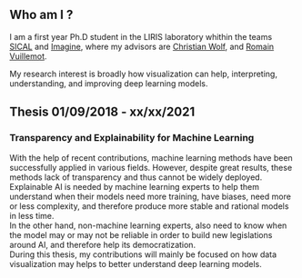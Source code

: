 ## Who am I ?

I am a first year Ph.D student in the LIRIS laboratory whithin the teams [SICAL](https://liris.cnrs.fr/equipe/sical) and [Imagine](https://liris.cnrs.fr/equipe/imagine), where my advisors are [Christian Wolf](https://perso.liris.cnrs.fr/christian.wolf/), and [Romain Vuillemot](http://romain.vuillemot.net/). 


My research interest is broadly how visualization can help, interpreting, understanding, and improving deep learning models.


## Thesis 01/09/2018 - xx/xx/2021

### Transparency and Explainability for Machine Learning


With the help of recent contributions, machine learning methods have been successfully applied in various fields. However, despite great results, these methods lack of transparency and thus cannot be widely deployed. Explainable AI is needed by machine learning experts to help them understand when their models need more training, have biases, need more or less complexity, and therefore produce more stable and rational models in less time.<br/>
In the other hand, non-machine learning experts, also need to know when the model may or may not be reliable in order to build new legislations around AI, and therefore help its democratization.<br/>
During this thesis, my contributions will mainly be focused on how data visualization may helps to better understand deep learning models.

